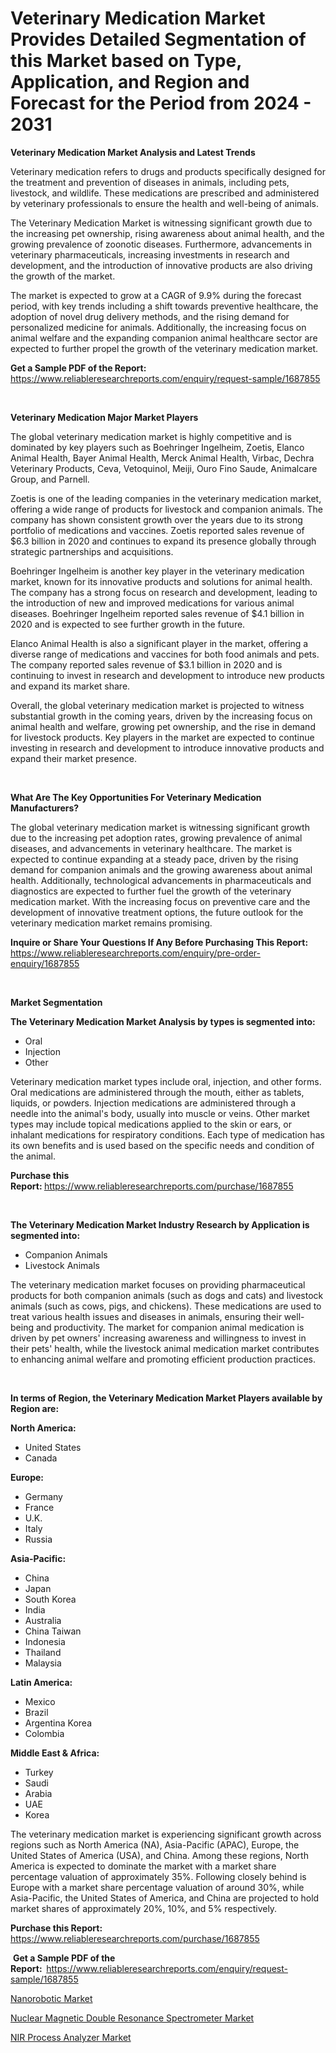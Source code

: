<p><h1>Veterinary Medication Market Provides Detailed Segmentation of this Market based on Type, Application, and Region and Forecast for the Period from 2024 - 2031</h1></p><p><strong>Veterinary Medication Market Analysis and Latest Trends</strong></p>
<p><p>Veterinary medication refers to drugs and products specifically designed for the treatment and prevention of diseases in animals, including pets, livestock, and wildlife. These medications are prescribed and administered by veterinary professionals to ensure the health and well-being of animals.</p><p>The Veterinary Medication Market is witnessing significant growth due to the increasing pet ownership, rising awareness about animal health, and the growing prevalence of zoonotic diseases. Furthermore, advancements in veterinary pharmaceuticals, increasing investments in research and development, and the introduction of innovative products are also driving the growth of the market.</p><p>The market is expected to grow at a CAGR of 9.9% during the forecast period, with key trends including a shift towards preventive healthcare, the adoption of novel drug delivery methods, and the rising demand for personalized medicine for animals. Additionally, the increasing focus on animal welfare and the expanding companion animal healthcare sector are expected to further propel the growth of the veterinary medication market.</p></p>
<p><strong>Get a Sample PDF of the Report:&nbsp;</strong> <a href="https://www.reliableresearchreports.com/enquiry/request-sample/1687855">https://www.reliableresearchreports.com/enquiry/request-sample/1687855</a></p>
<p>&nbsp;</p>
<p><strong>Veterinary Medication Major Market Players</strong></p>
<p><p>The global veterinary medication market is highly competitive and is dominated by key players such as Boehringer Ingelheim, Zoetis, Elanco Animal Health, Bayer Animal Health, Merck Animal Health, Virbac, Dechra Veterinary Products, Ceva, Vetoquinol, Meiji, Ouro Fino Saude, Animalcare Group, and Parnell.</p><p>Zoetis is one of the leading companies in the veterinary medication market, offering a wide range of products for livestock and companion animals. The company has shown consistent growth over the years due to its strong portfolio of medications and vaccines. Zoetis reported sales revenue of $6.3 billion in 2020 and continues to expand its presence globally through strategic partnerships and acquisitions.</p><p>Boehringer Ingelheim is another key player in the veterinary medication market, known for its innovative products and solutions for animal health. The company has a strong focus on research and development, leading to the introduction of new and improved medications for various animal diseases. Boehringer Ingelheim reported sales revenue of $4.1 billion in 2020 and is expected to see further growth in the future.</p><p>Elanco Animal Health is also a significant player in the market, offering a diverse range of medications and vaccines for both food animals and pets. The company reported sales revenue of $3.1 billion in 2020 and is continuing to invest in research and development to introduce new products and expand its market share.</p><p>Overall, the global veterinary medication market is projected to witness substantial growth in the coming years, driven by the increasing focus on animal health and welfare, growing pet ownership, and the rise in demand for livestock products. Key players in the market are expected to continue investing in research and development to introduce innovative products and expand their market presence.</p></p>
<p>&nbsp;</p>
<p><strong>What Are The Key Opportunities For Veterinary Medication Manufacturers?</strong></p>
<p><p>The global veterinary medication market is witnessing significant growth due to the increasing pet adoption rates, growing prevalence of animal diseases, and advancements in veterinary healthcare. The market is expected to continue expanding at a steady pace, driven by the rising demand for companion animals and the growing awareness about animal health. Additionally, technological advancements in pharmaceuticals and diagnostics are expected to further fuel the growth of the veterinary medication market. With the increasing focus on preventive care and the development of innovative treatment options, the future outlook for the veterinary medication market remains promising.</p></p>
<p><strong>Inquire or Share Your Questions If Any Before Purchasing This Report:</strong> <a href="https://www.reliableresearchreports.com/enquiry/pre-order-enquiry/1687855">https://www.reliableresearchreports.com/enquiry/pre-order-enquiry/1687855</a></p>
<p>&nbsp;</p>
<p><strong>Market Segmentation</strong></p>
<p><strong>The Veterinary Medication Market Analysis by types is segmented into:</strong></p>
<p><ul><li>Oral</li><li>Injection</li><li>Other</li></ul></p>
<p><p>Veterinary medication market types include oral, injection, and other forms. Oral medications are administered through the mouth, either as tablets, liquids, or powders. Injection medications are administered through a needle into the animal's body, usually into muscle or veins. Other market types may include topical medications applied to the skin or ears, or inhalant medications for respiratory conditions. Each type of medication has its own benefits and is used based on the specific needs and condition of the animal.</p></p>
<p><strong>Purchase this Report:&nbsp;</strong><a href="https://www.reliableresearchreports.com/purchase/1687855">https://www.reliableresearchreports.com/purchase/1687855</a></p>
<p>&nbsp;</p>
<p><strong>The Veterinary Medication Market Industry Research by Application is segmented into:</strong></p>
<p><ul><li>Companion Animals</li><li>Livestock Animals</li></ul></p>
<p><p>The veterinary medication market focuses on providing pharmaceutical products for both companion animals (such as dogs and cats) and livestock animals (such as cows, pigs, and chickens). These medications are used to treat various health issues and diseases in animals, ensuring their well-being and productivity. The market for companion animal medication is driven by pet owners' increasing awareness and willingness to invest in their pets' health, while the livestock animal medication market contributes to enhancing animal welfare and promoting efficient production practices.</p></p>
<p>&nbsp;</p>
<p><strong>In terms of Region, the Veterinary Medication Market Players available by Region are:</strong></p>
<p>
    <p> <strong> North America: </strong>
        <ul>
            <li>United States</li>
            <li>Canada</li>
        </ul>
        </p> 
    <p> <strong> Europe: </strong>
        <ul>
            <li>Germany</li>
            <li>France</li>
            <li>U.K.</li>
            <li>Italy</li>
            <li>Russia</li>
        </ul>
        </p> 
    <p> <strong> Asia-Pacific: </strong>
        <ul>
            <li>China</li>
            <li>Japan</li>
            <li>South Korea</li>
            <li>India</li>
            <li>Australia</li>
            <li>China Taiwan</li>
            <li>Indonesia</li>
            <li>Thailand</li>
            <li>Malaysia</li>
        </ul>
        </p> 
    <p> <strong> Latin America: </strong>
        <ul>
            <li>Mexico</li>
            <li>Brazil</li>
            <li>Argentina Korea</li>
            <li>Colombia</li>
        </ul>
        </p> 
    <p> <strong> Middle East & Africa: </strong>
        <ul>
            <li>Turkey</li>
            <li>Saudi</li>
            <li>Arabia</li>
            <li>UAE</li>
            <li>Korea</li>
        </ul>
    </p>
    </p>
<p><p>The veterinary medication market is experiencing significant growth across regions such as North America (NA), Asia-Pacific (APAC), Europe, the United States of America (USA), and China. Among these regions, North America is expected to dominate the market with a market share percentage valuation of approximately 35%. Following closely behind is Europe with a market share percentage valuation of around 30%, while Asia-Pacific, the United States of America, and China are projected to hold market shares of approximately 20%, 10%, and 5% respectively.</p></p>
<p><strong>Purchase this Report: </strong><a href="https://www.reliableresearchreports.com/purchase/1687855">https://www.reliableresearchreports.com/purchase/1687855</a></p>
<p>&nbsp;<strong>Get a Sample PDF of the Report:&nbsp;&nbsp;</strong><a href="https://www.reliableresearchreports.com/enquiry/request-sample/1687855">https://www.reliableresearchreports.com/enquiry/request-sample/1687855</a></p>
<p><strong></strong></p>
<p><p><a href="https://view.publitas.com/reportprime-1/nanorobotic-market-centers-on-aspects-such-as-market-growth-market-share-market-opportunity-and-projected-forecasts-spanning-from-2023-to-2030/">Nanorobotic Market</a></p><p><a href="https://view.publitas.com/reportprime-1/nuclear-magnetic-double-resonance-spectrometer-market-share-market-new-trends-analysis-report-by-type-by-application-by-end-use-by-region-and-segment-forecasts-2023-2030/">Nuclear Magnetic Double Resonance Spectrometer Market</a></p><p><a href="https://view.publitas.com/reportprime-1/nir-process-analyzer-market-size-reflecting-a-forecast-till-2030-market-by-type-by-application-and-by-geography/">NIR Process Analyzer Market</a></p></p>